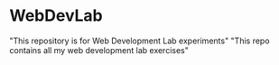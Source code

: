 # WebDevLab
"This repository is for Web Development Lab experiments"
"This repo contains all my web development lab exercises"
